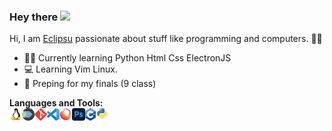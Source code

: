 ### Hey there <img src="https://media.giphy.com/media/hvRJCLFzcasrR4ia7z/giphy.gif" width="25px">

Hi, I am [Eclipsu]() passionate about stuff like programming and computers. 🧑‍💻

* 🧑‍💻 Currently learning Python Html Css ElectronJS 
* 💻 Learning Vim Linux.
* 📖 Preping for my finals (9 class)
  

**Languages and Tools:**  
<img align="left" height="20" alt = "Os" src="https://raw.githubusercontent.com/Eclipsu/Eclipsu/d993da6d73eafc27a0d55b4534c893f0a0fe912f/Images/Linux.svg"> 
<img align="left" height="20" alt = "Terminal" src="https://raw.githubusercontent.com/Eclipsu/Eclipsu/master/Images/zsh.png">
<img align="left" height="20" alt = "vcs" src="https://raw.githubusercontent.com/Eclipsu/Eclipsu/d993da6d73eafc27a0d55b4534c893f0a0fe912f/Images/Git.svg">
<img align="left" height="20" alt = "IDE" src="https://raw.githubusercontent.com/Eclipsu/Eclipsu/master/Images/VSCode.png">
<img align = "left" height = "20" alt = "Web" src = "https://raw.githubusercontent.com/Eclipsu/Eclipsu/master/Images/firefox.png">
<img align = "left" height = "20" alt = "Photoshop" src = "https://raw.githubusercontent.com/Eclipsu/Eclipsu/master/Images/photoshop.png"></img>
<img align="left" height="20" alt = "Cpp" src="https://raw.githubusercontent.com/Eclipsu/Eclipsu/d993da6d73eafc27a0d55b4534c893f0a0fe912f/Images/c%2B%2B.svg">
<img align="left" height="20" alt = "python" src="https://raw.githubusercontent.com/Eclipsu/Eclipsu/d993da6d73eafc27a0d55b4534c893f0a0fe912f/Images/Python.svg">








